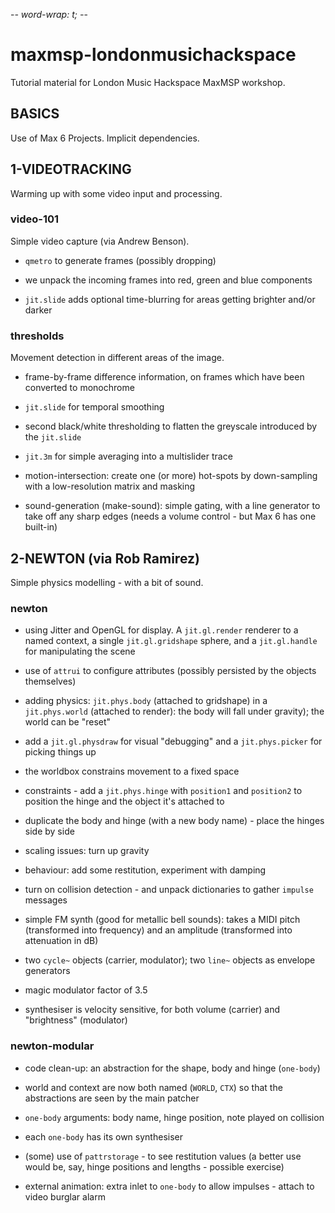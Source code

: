 -*- word-wrap: t; -*-

# maxmsp-londonmusichackspace

Tutorial material for London Music Hackspace MaxMSP workshop.

## BASICS

Use of Max 6 Projects. Implicit dependencies.

## 1-VIDEOTRACKING

Warming up with some video input and processing.

### video-101

Simple video capture (via Andrew Benson).

- `qmetro` to generate frames (possibly dropping)

- we unpack the incoming frames into red, green and blue components

- `jit.slide` adds optional time-blurring for areas getting brighter and/or darker

### thresholds

Movement detection in different areas of the image.

- frame-by-frame difference information, on frames which have been converted to monochrome

- `jit.slide` for temporal smoothing

- second black/white thresholding to flatten the greyscale introduced by the `jit.slide`

- `jit.3m` for simple averaging into a multislider trace

- motion-intersection: create one (or more) hot-spots by down-sampling with a low-resolution matrix and masking

- sound-generation (make-sound): simple gating, with a line generator to take off any sharp edges (needs a volume control - but Max 6 has one built-in)

## 2-NEWTON (via Rob Ramirez)

Simple physics modelling - with a bit of sound.

### newton

- using Jitter and OpenGL for display. A `jit.gl.render` renderer to a named context, a single `jit.gl.gridshape` sphere, and a `jit.gl.handle` for manipulating the scene

- use of `attrui` to configure attributes (possibly persisted by the objects themselves)

- adding physics: `jit.phys.body` (attached to gridshape) in a `jit.phys.world` (attached to render): the body will fall under gravity); the world can be "reset"

- add a `jit.gl.physdraw` for visual "debugging" and a `jit.phys.picker` for picking things up

- the worldbox constrains movement to a fixed space

- constraints - add a `jit.phys.hinge` with `position1` and `position2` to position the hinge and the object it's attached to

- duplicate the body and hinge (with a new body name) - place the hinges side by side

- scaling issues: turn up gravity

- behaviour: add some restitution, experiment with damping

- turn on collision detection - and unpack dictionaries to gather `impulse` messages

- simple FM synth (good for metallic bell sounds): takes a MIDI pitch (transformed into frequency) and an amplitude (transformed into attenuation in dB)

- two `cycle~` objects (carrier, modulator); two `line~` objects as envelope generators

- magic modulator factor of 3.5

- synthesiser is velocity sensitive, for both volume (carrier) and "brightness" (modulator)

### newton-modular

- code clean-up: an abstraction for the shape, body and hinge (`one-body`)

- world and context are now both named (`WORLD`, `CTX`) so that the abstractions are seen by the main patcher

- `one-body` arguments: body name, hinge position, note played on collision

- each `one-body` has its own synthesiser

- (some) use of `pattrstorage` - to see restitution values (a better use would be, say, hinge positions and lengths - possible exercise)

- external animation: extra inlet to `one-body` to allow impulses - attach to video burglar alarm
